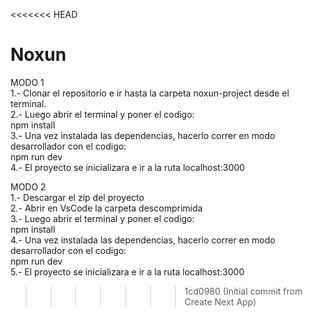 <<<<<<< HEAD
# Noxun  
MODO 1  
1.- Clonar el repositorio e ir hasta la carpeta noxun-project desde el terminal.  
2.- Luego abrir el terminal y poner el codigo:  
npm install  
3.- Una vez instalada las dependencias, hacerlo correr en modo desarrollador con el codigo:    
npm run dev  
4.- El proyecto se inicializara e ir a la ruta localhost:3000  

MODO 2  
1.- Descargar el zip del proyecto  
2.- Abrir en VsCode la carpeta descomprimida  
3.- Luego abrir el terminal y poner el codigo:  
npm install  
4.- Una vez instalada las dependencias, hacerlo correr en modo desarrollador con el codigo:    
npm run dev  
5.- El proyecto se inicializara e ir a la ruta localhost:3000  
>>>>>>> 1cd0980 (Initial commit from Create Next App)  
